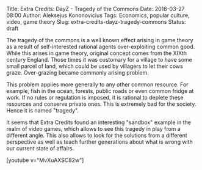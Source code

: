 Title: Extra Credits: DayZ - Tragedy of the Commons
Date: 2018-03-27 08:00
Author: Aleksejus Kononovicius
Tags: Economics, popular culture, video, game theory
Slug: extra-credits-dayz-tragedy-commons
Status: draft

The tragedy of the commons is a well known effect arising in game theory as a result of self-interested rational agents over-exploiting common good. While this arises in game theory, original concept comes from the XIXth century England. Those times it was customary for a village to have some small parcel of land, which could be used by villagers to let their cows graze. Over-grazing became commonly arising problem.

This problem applies more generally to any other common resource. For example, fish in the ocean, forests, public roads or even common fridge at work. If no rules or regulation is imposed, it is rational to deplete these resources and conserve private ones. This is extremely bad for the society. Hence it is named "tragedy".

It seems that Extra Credits found an interesting "sandbox" example in the realm of video games, which allows to see this tragedy in play from a different angle. This also allows to look for the solutions from a different perspective as well as teach further generations about what is wrong with our current state of affairs.

[youtube v="MvXuAXSC82w"]
